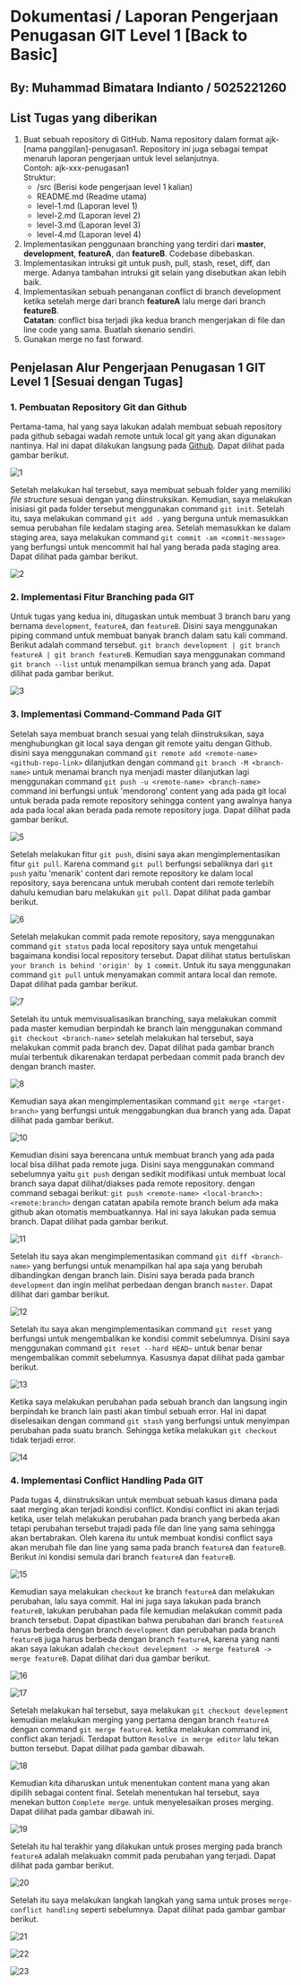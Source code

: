 # Dokumentasi / Laporan Pengerjaan Penugasan GIT Level 1 [Back to Basic]

## By: Muhammad Bimatara Indianto / 5025221260

## List Tugas yang diberikan
1. Buat sebuah repository di GitHub. Nama repository dalam format ajk-[nama panggilan]-penugasan1. Repository ini juga sebagai tempat menaruh laporan pengerjaan untuk level selanjutnya. <br>
Contoh: ajk-xxx-penugasan1 <br>
Struktur: 
    - /src			(Berisi kode pengerjaan level 1 kalian)
    - README.md		(Readme utama)
    - level-1.md		(Laporan level 1)
    - level-2.md		(Laporan level 2)
    - level-3.md		(Laporan level 3)
    - level-4.md		(Laporan level 4)
2. Implementasikan penggunaan branching yang terdiri dari **master**, **development**, **featureA**, dan **featureB**. Codebase dibebaskan.
3. Implementasikan intruksi git untuk push, pull, stash, reset, diff, dan merge. Adanya tambahan intruksi git selain yang disebutkan akan lebih baik.
4. Implementasikan sebuah penanganan conflict di branch development ketika setelah merge dari branch **featureA** lalu merge dari branch **featureB**. <br>
**Catatan**: conflict bisa terjadi jika kedua branch mengerjakan di file dan line code yang sama. Buatlah skenario sendiri.
5. Gunakan merge no fast forward.
   
## Penjelasan Alur Pengerjaan Penugasan 1 GIT Level 1 [Sesuai dengan Tugas]

### 1. Pembuatan Repository Git dan Github 
Pertama-tama, hal yang saya lakukan adalah membuat sebuah repository pada github sebagai wadah remote untuk local git yang akan digunakan nantinya. Hal ini dapat dilakukan langsung pada [Github](https://github.com/). Dapat dilihat pada gambar berikut.

![1](./src/img/1.png)

Setelah melakukan hal tersebut, saya membuat sebuah folder yang memiliki _file structure_ sesuai dengan yang diinstruksikan. Kemudian, saya melakukan inisiasi git pada folder tersebut menggunakan command `git init`. Setelah itu, saya melakukan command `git add .` yang berguna untuk memasukkan semua perubahan file kedalam staging area. Setelah memasukkan ke dalam staging area, saya melakukan command `git commit -am <commit-message>` yang berfungsi untuk mencommit hal hal yang berada pada staging area. Dapat dilihat pada gambar berikut.

![2](./src/img/2.png)

### 2. Implementasi Fitur Branching pada GIT
Untuk tugas yang kedua ini, ditugaskan untuk membuat 3 branch baru yang bernama `development`, `featureA`, dan `featureB`. Disini saya menggunakan piping command untuk membuat banyak branch dalam satu kali command. Berikut adalah command tersebut. `git branch development | git branch featureA | git branch featureB`. Kemudian saya menggunakan command `git branch --list` untuk menampilkan semua branch yang ada. Dapat dilihat pada gambar berikut. 

![3](./src/img/3.png)

### 3. Implementasi Command-Command Pada GIT
Setelah saya membuat branch sesuai yang telah diinstruksikan, saya menghubungkan git local saya dengan git remote yaitu dengan Github. disini saya menggunakan command `git remote add <remote-name> <github-repo-link>` dilanjutkan dengan command `git branch -M <branch-name>` untuk menamai branch nya menjadi master dilanjutkan lagi menggunakan command `git push -u <remote-name> <branch-name>` command ini berfungsi untuk 'mendorong' content yang ada pada git local untuk berada pada remote repository sehingga content yang awalnya hanya ada pada local akan berada pada remote repository juga. Dapat dilihat pada gambar berikut. 

![5](./src/img/5.png)

Setelah melakukan fitur `git push`, disini saya akan mengimplementasikan fitur `git pull`. Karena command `git pull` berfungsi sebaliknya dari `git push` yaitu 'menarik' content dari remote repository ke dalam local repository, saya berencana untuk merubah content dari remote terlebih dahulu kemudian baru melakukan `git pull`. Dapat dilihat pada gambar berikut. 

![6](./src/img/6.png)

Setelah melakukan commit pada remote repository, saya menggunakan command `git status` pada local repository saya untuk mengetahui bagaimana kondisi local repository tersebut. Dapat dilihat status bertuliskan `your branch is behind 'origin' by 1 commit`. Untuk itu saya menggunakan command `git pull` untuk menyamakan commit antara local dan remote. Dapat dilihat pada gambar berikut. 

![7](./src/img/7.png)

Setelah itu untuk memvisualisasikan branching, saya melakukan commit pada master kemudian berpindah ke branch lain menggunakan command `git checkout <branch-name>` setelah melakukan hal tersebut, saya melakukan commit  pada branch dev. Dapat dilihat pada gambar branch mulai terbentuk dikarenakan terdapat perbedaan commit pada branch dev dengan branch master. 

![8](./src/img/8.png)

Kemudian saya akan mengimplementasikan command `git merge <target-branch>` yang berfungsi untuk menggabungkan dua branch yang ada. Dapat dilihat pada gambar berikut. 

![10](./src/img/10.png)

Kemudian disini saya berencana untuk membuat branch yang ada pada local bisa dilihat pada remote juga. Disini saya menggunakan command sebelumnya yaitu `git push` dengan sedikit modifikasi untuk membuat local branch saya dapat dilihat/diakses pada remote repository. dengan command sebagai berikut: `git push <remote-name> <local-branch>:<remote:branch>` dengan catatan apabila remote branch belum ada maka github akan otomatis membuatkannya. Hal ini saya lakukan pada semua branch. Dapat dilihat pada gambar berikut. 

![11](./src/img/11.png)

Setelah itu saya akan mengimplementasikan command `git diff <branch-name>` yang berfungsi untuk menampilkan hal apa saja yang berubah dibandingkan dengan branch lain. Disini saya berada pada branch `development` dan ingin melihat perbedaan dengan branch `master`. Dapat dilihat dari gambar berikut.

![12](./src/img/12.png)

Setelah itu saya akan mengimplementasikan command `git reset` yang berfungsi untuk mengembalikan ke kondisi commit sebelumnya. Disini saya menggunakan command `git reset --hard HEAD~` untuk benar benar mengembalikan commit sebelumnya. Kasusnya dapat dilihat pada gambar berikut.  

![13](./src/img/13.png)

Ketika saya melakukan perubahan pada sebuah branch dan langsung ingin berpindah ke branch lain pasti akan timbul sebuah error. Hal ini dapat diselesaikan dengan command `git stash` yang berfungsi untuk menyimpan perubahan pada suatu branch. Sehingga ketika melakukan `git checkout` tidak terjadi error. 

![14](./src/img/14.png)

### 4. Implementasi Conflict Handling Pada GIT
Pada tugas 4, diinstruksikan untuk membuat sebuah kasus dimana pada saat merging akan terjadi kondisi conflict. Kondisi conflict ini akan terjadi ketika, user telah melakukan perubahan pada branch yang berbeda akan tetapi perubahan tersebut trajadi pada file dan line yang sama sehingga akan bertabrakan. Oleh karena itu untuk membuat kondisi conflict saya akan merubah file dan line yang sama pada branch `featureA` dan `featureB`. Berikut ini kondisi semula dari branch `featureA` dan `featureB`.

![15](./src/img/15.png)

Kemudian saya melakukan `checkout` ke branch `featureA` dan melakukan perubahan, lalu saya commit. Hal ini juga saya lakukan pada branch `featureB`, lakukan perubahan pada file kemudian melakukan commit pada branch tersebut. Dapat dipastikan bahwa perubahan dari branch `featureA` harus berbeda dengan branch `development` dan perubahan pada branch `featureB` juga harus berbeda dengan branch `featureA`, karena yang nanti akan saya lakukan adalah `checkout develepment -> merge featureA -> merge featureB`. Dapat dilihat dari dua gambar berikut. 

![16](./src/img/16.png)

![17](./src/img/17.png)

Setelah melakukan hal tersebut, saya melakukan `git checkout develepment` kemudiian melakukan merging yang pertama dengan branch `featureA` dengan command `git merge featureA`. ketika melakukan command ini, conflict akan terjadi. Terdapat button `Resolve in merge editor` lalu tekan button tersebut. Dapat dilihat pada gambar dibawah. 

![18](./src/img/18.png)

Kemudian kita diharuskan untuk menentukan content mana yang akan dipilih sebagai content final. Setelah menentukan hal tersebut, saya menekan button `Complete merge`. untuk menyelesaikan proses merging. Dapat dilihat pada gambar dibawah ini. 

![19](./src/img/19.png)

Setelah itu hal terakhir yang dilakukan untuk proses merging pada branch `featureA` adalah melakuakn commit pada perubahan yang terjadi. Dapat dilihat pada gambar berikut. 

![20](./src/img/20.png)

Setelah itu saya melakukan langkah langkah yang sama untuk proses `merge-conflict handling` seperti sebelumnya. Dapat dilihat pada gambar gambar berikut. 

![21](./src/img/21.png)

![22](./src/img/22.png)

![23](./src/img/23.png)